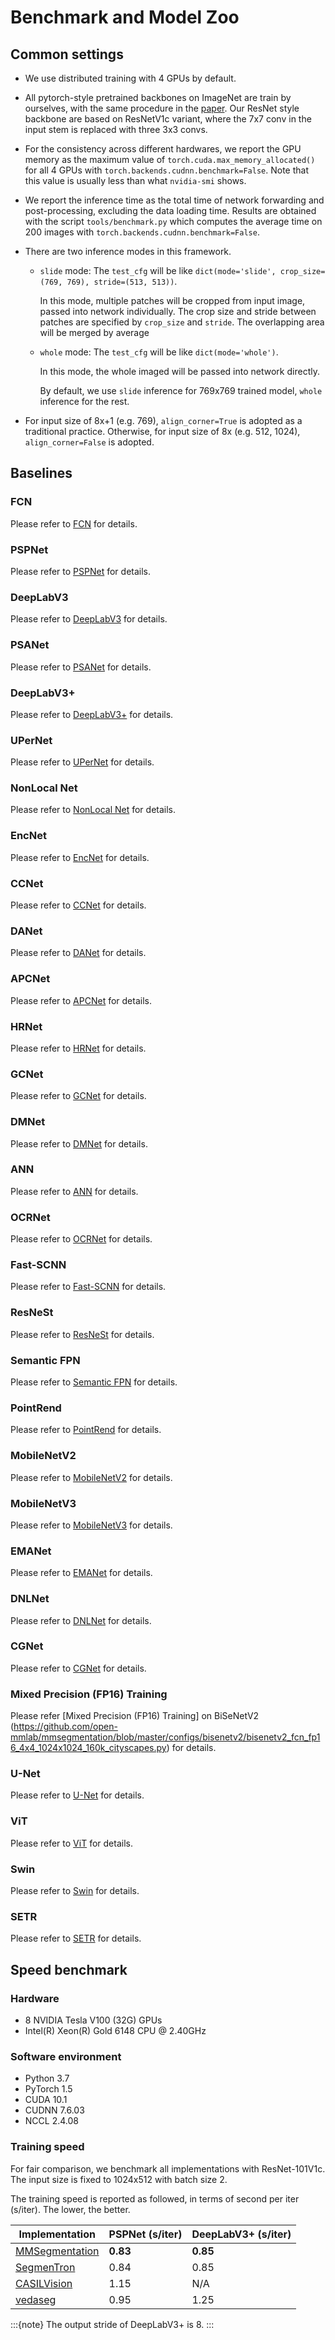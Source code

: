 # Benchmark and Model Zoo

## Common settings

* We use distributed training with 4 GPUs by default.
* All pytorch-style pretrained backbones on ImageNet are train by ourselves, with the same procedure in the [paper](https://arxiv.org/pdf/1812.01187.pdf).
  Our ResNet style backbone are based on ResNetV1c variant, where the 7x7 conv in the input stem is replaced with three 3x3 convs.
* For the consistency across different hardwares, we report the GPU memory as the maximum value of `torch.cuda.max_memory_allocated()` for all 4 GPUs with `torch.backends.cudnn.benchmark=False`.
  Note that this value is usually less than what `nvidia-smi` shows.
* We report the inference time as the total time of network forwarding and post-processing, excluding the data loading time.
  Results are obtained with the script `tools/benchmark.py` which computes the average time on 200 images with `torch.backends.cudnn.benchmark=False`.
* There are two inference modes in this framework.

  * `slide` mode: The `test_cfg` will be like `dict(mode='slide', crop_size=(769, 769), stride=(513, 513))`.

    In this mode, multiple patches will be cropped from input image, passed into network individually.
    The crop size and stride between patches are specified by `crop_size` and `stride`.
    The overlapping area will be merged by average

  * `whole` mode: The `test_cfg` will be like `dict(mode='whole')`.

    In this mode, the whole imaged will be passed into network directly.

    By default, we use `slide` inference for 769x769 trained model, `whole` inference for the rest.
* For input size of 8x+1 (e.g. 769), `align_corner=True` is adopted as a traditional practice.
  Otherwise, for input size of 8x (e.g. 512, 1024), `align_corner=False` is adopted.

## Baselines

### FCN

Please refer to [FCN](https://github.com/open-mmlab/mmsegmentation/blob/master/configs/fcn) for details.

### PSPNet

Please refer to [PSPNet](https://github.com/open-mmlab/mmsegmentation/blob/master/configs/pspnet) for details.

### DeepLabV3

Please refer to [DeepLabV3](https://github.com/open-mmlab/mmsegmentation/blob/master/configs/deeplabv3) for details.

### PSANet

Please refer to [PSANet](https://github.com/open-mmlab/mmsegmentation/blob/master/configs/psanet) for details.

### DeepLabV3+

Please refer to [DeepLabV3+](https://github.com/open-mmlab/mmsegmentation/blob/master/configs/deeplabv3plus) for details.

### UPerNet

Please refer to [UPerNet](https://github.com/open-mmlab/mmsegmentation/blob/master/configs/upernet) for details.

### NonLocal Net

Please refer to [NonLocal Net](https://github.com/open-mmlab/mmsegmentation/blob/master/configs/nonlocal_net) for details.

### EncNet

Please refer to [EncNet](https://github.com/open-mmlab/mmsegmentation/blob/master/configs/encnet) for details.

### CCNet

Please refer to [CCNet](https://github.com/open-mmlab/mmsegmentation/blob/master/configs/ccnet) for details.

### DANet

Please refer to [DANet](https://github.com/open-mmlab/mmsegmentation/blob/master/configs/danet) for details.

### APCNet

Please refer to [APCNet](https://github.com/open-mmlab/mmsegmentation/blob/master/configs/apcnet) for details.

### HRNet

Please refer to [HRNet](https://github.com/open-mmlab/mmsegmentation/blob/master/configs/hrnet) for details.

### GCNet

Please refer to [GCNet](https://github.com/open-mmlab/mmsegmentation/blob/master/configs/gcnet) for details.

### DMNet

Please refer to [DMNet](https://github.com/open-mmlab/mmsegmentation/blob/master/configs/dmnet) for details.

### ANN

Please refer to [ANN](https://github.com/open-mmlab/mmsegmentation/blob/master/configs/ann) for details.

### OCRNet

Please refer to [OCRNet](https://github.com/open-mmlab/mmsegmentation/blob/master/configs/ocrnet) for details.

### Fast-SCNN

Please refer to [Fast-SCNN](https://github.com/open-mmlab/mmsegmentation/blob/master/configs/fastscnn) for details.

### ResNeSt

Please refer to [ResNeSt](https://github.com/open-mmlab/mmsegmentation/blob/master/configs/resnest) for details.

### Semantic FPN

Please refer to [Semantic FPN](https://github.com/open-mmlab/mmsegmentation/blob/master/configs/sem_fpn) for details.

### PointRend

Please refer to [PointRend](https://github.com/open-mmlab/mmsegmentation/blob/master/configs/point_rend) for details.

### MobileNetV2

Please refer to [MobileNetV2](https://github.com/open-mmlab/mmsegmentation/blob/master/configs/mobilenet_v2) for details.

### MobileNetV3

Please refer to [MobileNetV3](https://github.com/open-mmlab/mmsegmentation/blob/master/configs/mobilenet_v3) for details.

### EMANet

Please refer to [EMANet](https://github.com/open-mmlab/mmsegmentation/blob/master/configs/emanet) for details.

### DNLNet

Please refer to [DNLNet](https://github.com/open-mmlab/mmsegmentation/blob/master/configs/dnlnet) for details.

### CGNet

Please refer to [CGNet](https://github.com/open-mmlab/mmsegmentation/blob/master/configs/cgnet) for details.

### Mixed Precision (FP16) Training

Please refer [Mixed Precision (FP16) Training] on BiSeNetV2 (https://github.com/open-mmlab/mmsegmentation/blob/master/configs/bisenetv2/bisenetv2_fcn_fp16_4x4_1024x1024_160k_cityscapes.py) for details.

### U-Net

Please refer to [U-Net](https://github.com/open-mmlab/mmsegmentation/blob/master/configs/unet/README.md) for details.

### ViT

Please refer to [ViT](https://github.com/open-mmlab/mmsegmentation/blob/master/configs/vit/README.md) for details.

### Swin

Please refer to [Swin](https://github.com/open-mmlab/mmsegmentation/blob/master/configs/swin/README.md) for details.

### SETR

Please refer to [SETR](https://github.com/open-mmlab/mmsegmentation/blob/master/configs/setr/README.md) for details.

## Speed benchmark

### Hardware

* 8 NVIDIA Tesla V100 (32G) GPUs
* Intel(R) Xeon(R) Gold 6148 CPU @ 2.40GHz

### Software environment

* Python 3.7
* PyTorch 1.5
* CUDA 10.1
* CUDNN 7.6.03
* NCCL 2.4.08

### Training speed

For fair comparison, we benchmark all implementations with ResNet-101V1c.
The input size is fixed to 1024x512 with batch size 2.

The training speed is reported as followed, in terms of second per iter (s/iter). The lower, the better.

| Implementation | PSPNet (s/iter) | DeepLabV3+ (s/iter) |
|----------------|-----------------|---------------------|
| [MMSegmentation](https://github.com/open-mmlab/mmsegmentation)              | **0.83**       | **0.85**   |
| [SegmenTron](https://github.com/LikeLy-Journey/SegmenTron)                  | 0.84           | 0.85       |
| [CASILVision](https://github.com/CSAILVision/semantic-segmentation-pytorch) | 1.15           | N/A          |
| [vedaseg](https://github.com/Media-Smart/vedaseg)                           | 0.95           | 1.25       |

:::{note}
The output stride of DeepLabV3+ is 8.
:::
